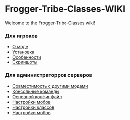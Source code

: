 # Frogger-Tribe-Classes-WIKI

Welcome to the Frogger-Tribe-Classes wiki!
### Для игроков 
* [О моде](https://github.com/FroggerHH/DungeonClases-WIKI/blob/main/About%20Frogger-Tribe-Classes.md) 
* [Установка](https://github.com/FroggerHH/Frogger-Tribe-Classes-WIKI/blob/main/Installation.md) 
* [Особенности]()
* [Скриншоты]()

### Для администраторров серверов
* [Совместимость с другими модами]()
* [Консольные команды]()
* [Основной конфиг файл]() 
* [Настройки мобов]()
* [Настройки классов]() 
* [Настройки мобов]() 
